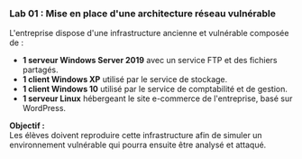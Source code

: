 ### **Lab 01 : Mise en place d'une architecture réseau vulnérable**  
L'entreprise dispose d'une infrastructure ancienne et vulnérable composée de :  
- **1 serveur Windows Server 2019** avec un service FTP et des fichiers partagés.  
- **1 client Windows XP** utilisé par le service de stockage.  
- **1 client Windows 10** utilisé par le service de comptabilité et de gestion.  
- **1 serveur Linux** hébergeant le site e-commerce de l'entreprise, basé sur WordPress.

**Objectif :**  
Les élèves doivent reproduire cette infrastructure afin de simuler un environnement vulnérable qui pourra ensuite être analysé et attaqué.

